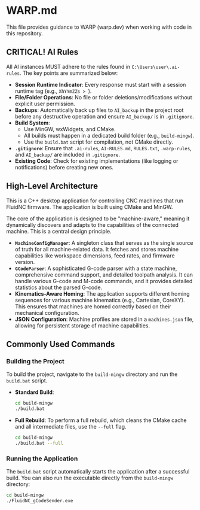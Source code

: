 # WARP.md

This file provides guidance to WARP (warp.dev) when working with code in this repository.

## CRITICAL! AI Rules

All AI instances MUST adhere to the rules found in `C:\Users\user\.ai-rules`. The key points are summarized below:

- **Session Runtime Indicator**: Every response must start with a session runtime tag (e.g., `XhYYmZZs > `).
- **File/Folder Operations**: No file or folder deletions/modifications without explicit user permission.
- **Backups**: Automatically back up files to `AI_backup` in the project root before any destructive operation and ensure `AI_backup/` is in `.gitignore`.
- **Build System**:
    - Use MinGW, wxWidgets, and CMake.
    - All builds must happen in a dedicated build folder (e.g., `build-mingw`).
    - Use the `build.bat` script for compilation, not CMake directly.
- **`.gitignore`**: Ensure that `.ai-rules`, `AI-RULES.md`, `RULES.txt`, `.warp-rules`, and `AI_backup/` are included in `.gitignore`.
- **Existing Code**: Check for existing implementations (like logging or notifications) before creating new ones.

## High-Level Architecture

This is a C++ desktop application for controlling CNC machines that run FluidNC firmware. The application is built using CMake and MinGW.

The core of the application is designed to be "machine-aware," meaning it dynamically discovers and adapts to the capabilities of the connected machine. This is a central design principle.

- **`MachineConfigManager`**: A singleton class that serves as the single source of truth for all machine-related data. It fetches and stores machine capabilities like workspace dimensions, feed rates, and firmware version.
- **`GCodeParser`**: A sophisticated G-code parser with a state machine, comprehensive command support, and detailed toolpath analysis. It can handle various G-code and M-code commands, and it provides detailed statistics about the parsed G-code.
- **Kinematics-Aware Homing**: The application supports different homing sequences for various machine kinematics (e.g., Cartesian, CoreXY). This ensures that machines are homed correctly based on their mechanical configuration.
- **JSON Configuration**: Machine profiles are stored in a `machines.json` file, allowing for persistent storage of machine capabilities.

## Commonly Used Commands

### Building the Project

To build the project, navigate to the `build-mingw` directory and run the `build.bat` script.

- **Standard Build**:
  ```bash
  cd build-mingw
  ./build.bat
  ```

- **Full Rebuild**:
  To perform a full rebuild, which cleans the CMake cache and all intermediate files, use the `--full` flag.
  ```bash
  cd build-mingw
  ./build.bat --full
  ```

### Running the Application

The `build.bat` script automatically starts the application after a successful build. You can also run the executable directly from the `build-mingw` directory:

```bash
cd build-mingw
./FluidNC_gCodeSender.exe
```

